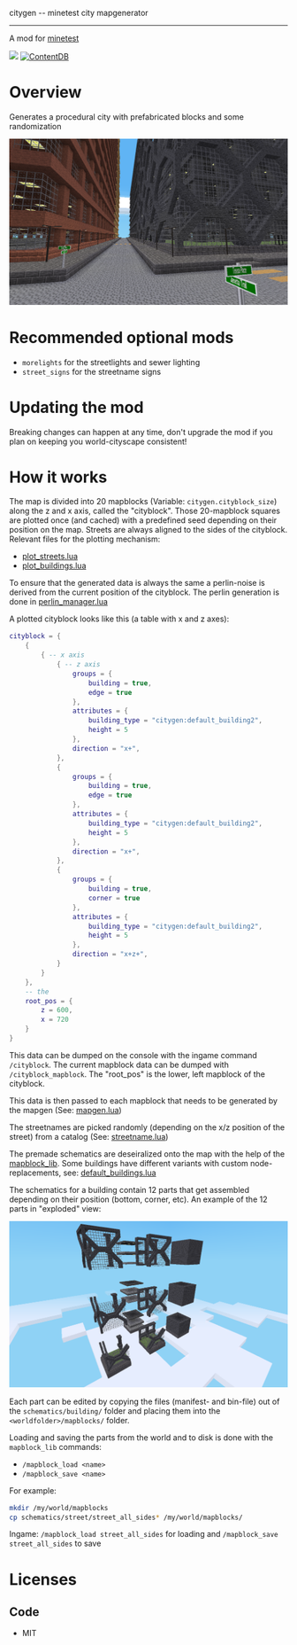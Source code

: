 
citygen -- minetest city mapgenerator

-----------------

A mod for [minetest](http://www.minetest.net)

![](https://github.com/BuckarooBanzay/citygen/workflows/luacheck/badge.svg)
[![ContentDB](https://content.minetest.net/packages/BuckarooBanzay/citygen/shields/downloads/)](https://content.minetest.net/packages/BuckarooBanzay/citygen/)

# Overview

Generates a procedural city with prefabricated blocks and some randomization

<img src="./screenshot.png"/>

# Recommended optional mods

* `morelights` for the streetlights and sewer lighting
* `street_signs` for the streetname signs

# Updating the mod

Breaking changes can happen at any time, don't upgrade the mod if you plan on keeping you world-cityscape consistent!

# How it works

The map is divided into 20 mapblocks (Variable: `citygen.cityblock_size`) along the z and x axis, called the "cityblock".
Those 20-mapblock squares are plotted once (and cached) with a predefined seed depending on their position on the map.
Streets are always aligned to the sides of the cityblock.
Relevant files for the plotting mechanism:
* [plot_streets.lua](plot_streets.lua)
* [plot_buildings.lua](plot_buildings.lua)


To ensure that the generated data is always the same a perlin-noise is derived from the current position of the cityblock.
The perlin generation is done in [perlin_manager.lua](perlin_manager.lua)

A plotted cityblock looks like this (a table with x and z axes):

```lua
cityblock = {
	{
		{ -- x axis
			{ -- z axis
				groups = {
					building = true,
					edge = true
				},
				attributes = {
					building_type = "citygen:default_building2",
					height = 5
				},
				direction = "x+",
			},
			{
				groups = {
					building = true,
					edge = true
				},
				attributes = {
					building_type = "citygen:default_building2",
					height = 5
				},
				direction = "x+",
			},
			{
				groups = {
					building = true,
					corner = true
				},
				attributes = {
					building_type = "citygen:default_building2",
					height = 5
				},
				direction = "x+z+",
			}
		}
	},
	-- the
	root_pos = {
		z = 600,
		x = 720
	}
}
```

This data can be dumped on the console with the ingame command `/cityblock`.
The current mapblock data can be dumped with `/cityblock_mapblock`.
The "root_pos" is the lower, left mapblock of the cityblock.

This data is then passed to each mapblock that needs to be generated by the mapgen (See: [mapgen.lua](mapgen.lua))

The streetnames are picked randomly (depending on the x/z position of the street) from a catalog (See: [streetname.lua](util/streetname.lua))

The premade schematics are deseiralized onto the map with the help of the [mapblock_lib](https://github.com/BuckarooBanzay/mapblock_lib).
Some buildings have different variants with custom node-replacements, see: [default_buildings.lua](default_buildings.lua)

The schematics for a building contain 12 parts that get assembled depending on their position (bottom, corner, etc).
An example of the 12 parts in "exploded" view:

<img src="./12-slice.png"/>

Each part can be edited by copying the files (manifest- and bin-file) out of the `schematics/building/` folder
and placing them into the `<worldfolder>/mapblocks/` folder.

Loading and saving the parts from the world and to disk is done with the `mapblock_lib` commands:
* `/mapblock_load <name>`
* `/mapblock_save <name>`

For example:
```bash
mkdir /my/world/mapblocks
cp schematics/street/street_all_sides* /my/world/mapblocks/
```

Ingame: `/mapblock_load street_all_sides` for loading and `/mapblock_save street_all_sides` to save

# Licenses

## Code

* MIT
